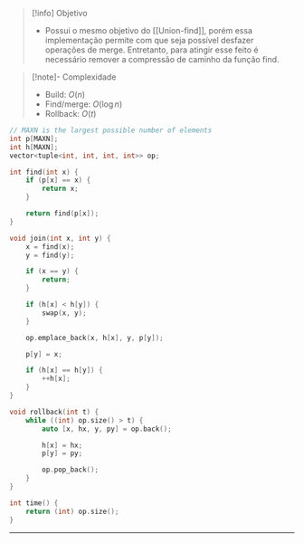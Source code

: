 > [!info] Objetivo
> - Possui o mesmo objetivo do [[Union-find]], porém essa implementação permite com que seja possível desfazer operações de merge. Entretanto, para atingir esse feito é necessário remover a compressão de caminho da função find.

> [!note]- Complexidade
> - Build: $O(n)$
> - Find/merge: $O(\log n)$
> - Rollback: $O(t)$

```cpp
// MAXN is the largest possible number of elements
int p[MAXN];
int h[MAXN];
vector<tuple<int, int, int, int>> op;

int find(int x) {
    if (p[x] == x) {
        return x;
    }

    return find(p[x]);
}

void join(int x, int y) {
    x = find(x);
    y = find(y);

    if (x == y) {
        return;
    }

    if (h[x] < h[y]) {
        swap(x, y);
    }

	op.emplace_back(x, h[x], y, p[y]);

    p[y] = x;

    if (h[x] == h[y]) {
        ++h[x];
    }
}

void rollback(int t) {
	while ((int) op.size() > t) {
		auto [x, hx, y, py] = op.back();

		h[x] = hx;
		p[y] = py;

		op.pop_back();
	}	
}

int time() {
	return (int) op.size();
}
```

---